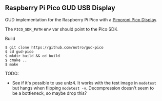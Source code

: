 Raspberry Pi Pico GUD USB Display
---------------------------------

GUD implementation for the Raspberry Pi Pico with a [Pimoroni Pico Display](https://shop.pimoroni.com/products/pico-display-pack).

The ```PICO_SDK_PATH``` env var should point to the Pico SDK.

Build
```
$ git clone https://github.com/notro/gud-pico
$ cd gud-pico
$ mkdir build && cd build
$ cmake ..
$ make

```

TODO:
- See if it's possible to use unlz4. It works with the test image in ```modetest``` but hangs when flipping ```modetest -v```. Decompression doesn't seem to be a bottleneck, so maybe drop this?
